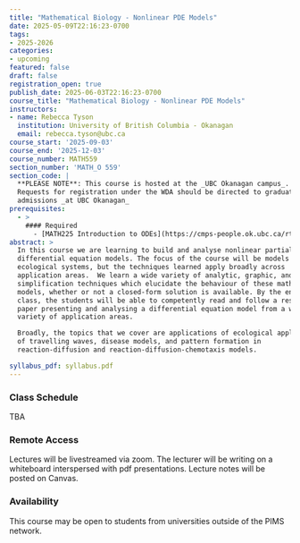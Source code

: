 ```yaml
---
title: "Mathematical Biology - Nonlinear PDE Models"
date: 2025-05-09T22:16:23-0700
tags:
- 2025-2026
categories:
- upcoming
featured: false
draft: false
registration_open: true
publish_date: 2025-06-03T22:16:23-0700
course_title: "Mathematical Biology - Nonlinear PDE Models"
instructors:
- name: Rebecca Tyson
  institution: University of British Columbia - Okanagan
  email: rebecca.tyson@ubc.ca
course_start: '2025-09-03'
course_end: '2025-12-03'
course_number: MATH559
section_number: 'MATH_O 559'
section_code: |
  **PLEASE NOTE**: This course is hosted at the _UBC Okanagan campus_.
  Requests for registration under the WDA should be directed to graduate
  admissions _at UBC Okanagan_
prerequisites:
  - >
    #### Required
      - [MATH225 Introduction to ODEs](https://cmps-people.ok.ubc.ca/rtyson/Teaching/Math225/index.html) or similar
abstract: > 
  In this course we are learning to build and analyse nonlinear partial
  differential equation models. The focus of the course will be models of
  ecological systems, but the techniques learned apply broadly across
  application areas.  We learn a wide variety of analytic, graphic, and
  simplification techniques which elucidate the behaviour of these mathematical
  models, whether or not a closed-form solution is available. By the end of the
  class, the students will be able to competently read and follow a research
  paper presenting and analysing a differential equation model from a wide
  variety of application areas.

  Broadly, the topics that we cover are applications of ecological applications
  of travelling waves, disease models, and pattern formation in
  reaction-diffusion and reaction-diffusion-chemotaxis models.

syllabus_pdf: syllabus.pdf
---
```

### Class Schedule
TBA


### Remote Access
Lectures will be livestreamed via zoom. The lecturer will be writing on a
whiteboard interspersed with pdf presentations. Lecture notes will be posted on
Canvas.

### Availability
This course may be open to students from universities outside of the PIMS
network.

